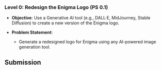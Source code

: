 ### Level 0: Redesign the Enigma Logo (PS 0.1)

- **Objective**: Use a Generative AI tool (e.g., DALL·E, MidJourney, Stable Diffusion) to create a new version of the Enigma logo.

- **Problem Statement**:
  - Generate a redesigned logo for Enigma using any AI-powered image generation tool.

## **Submission** 

